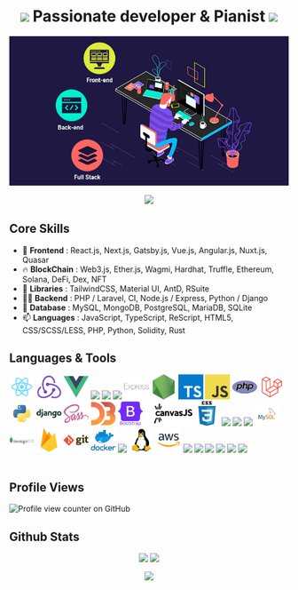 <h1 align="center">
  <img src="https://media.giphy.com/media/hvRJCLFzcasrR4ia7z/giphy.gif" width="28">
  Passionate developer & Pianist
  <img src="https://media.giphy.com/media/hvRJCLFzcasrR4ia7z/giphy.gif" width="28">
</h1>

<p align="center">
  <img src="https://github.com/IceDev528/IceDev528/blob/main/Logo.gif" />
</p>

<p align="center">
  <a href="https://github.com/DenverCoder1/readme-typing-svg">
    <img src="https://readme-typing-svg.herokuapp.com/?lines=JavaScript%20Developer;8+%2B%20years%20of%20working%20experience;Being%20passionate%20and%20creative&center=true&width=380&height=45">
  </a>
</p>

## Core Skills

- 🔭 <b>Frontend</b> : React.js, Next.js, Gatsby.js, Vue.js, Angular.js, Nuxt.js, Quasar
- 🔥 <b>BlockChain</b> : Web3.js, Ether.js, Wagmi, Hardhat, Truffle, Ethereum, Solana, DeFi, Dex, NFT
- 🌱 <b>Libraries</b> : TailwindCSS, Material UI, AntD, RSuite
- 👨‍💻 <b>Backend</b> : PHP / Laravel, CI, Node.js / Express, Python / Django
- 💬 <b>Database</b> : MySQL, MongoDB, PostgreSQL, MariaDB, SQLite
- 📫 <b>Languages</b> : JavaScript, TypeScript, ReScript, HTML5, CSS/SCSS/LESS, PHP, Python, Solidity, Rust

## Languages & Tools

<code><img height="45" src="https://raw.githubusercontent.com/github/explore/80688e429a7d4ef2fca1e82350fe8e3517d3494d/topics/react/react.png"></code>
<code><img height="45" src="https://raw.githubusercontent.com/github/explore/80688e429a7d4ef2fca1e82350fe8e3517d3494d/topics/redux/redux.png"></code>
<code><img height="45" src="https://raw.githubusercontent.com/github/explore/80688e429a7d4ef2fca1e82350fe8e3517d3494d/topics/vue/vue.png"></code>
<code><img height="45" src="https://www.andre-abt.com/content/1-home/vuex.svg"></code>
<code><img height="45" src="https://bestofjs.org/logos/vuetify.svg"></code>
<code><img height="45" src="https://www.vectorlogo.zone/logos/nuxtjs/nuxtjs-icon.svg"></code>
<code><img height="45" src="https://raw.githubusercontent.com/github/explore/80688e429a7d4ef2fca1e82350fe8e3517d3494d/topics/express/express.png"></code>
<code><img height="45" src="https://raw.githubusercontent.com/github/explore/80688e429a7d4ef2fca1e82350fe8e3517d3494d/topics/nodejs/nodejs.png"></code>
<code><img height="45" src="https://raw.githubusercontent.com/github/explore/80688e429a7d4ef2fca1e82350fe8e3517d3494d/topics/typescript/typescript.png"></code>
<code><img height="45" src="https://raw.githubusercontent.com/github/explore/80688e429a7d4ef2fca1e82350fe8e3517d3494d/topics/javascript/javascript.png"></code>
<code><img height="45" src="https://raw.githubusercontent.com/github/explore/80688e429a7d4ef2fca1e82350fe8e3517d3494d/topics/php/php.png"></code>
<code><img height="45" src="https://raw.githubusercontent.com/github/explore/80688e429a7d4ef2fca1e82350fe8e3517d3494d/topics/laravel/laravel.png"></code>
<code><img height="45" src="https://raw.githubusercontent.com/github/explore/80688e429a7d4ef2fca1e82350fe8e3517d3494d/topics/python/python.png"></code>
<code><img height="45" src="https://raw.githubusercontent.com/github/explore/80688e429a7d4ef2fca1e82350fe8e3517d3494d/topics/django/django.png"></code>
<code><img height="45" src="https://raw.githubusercontent.com/github/explore/80688e429a7d4ef2fca1e82350fe8e3517d3494d/topics/sass/sass.png"></code>
<code><img height="45" src="https://raw.githubusercontent.com/devicons/devicon/master/icons/d3js/d3js-original.svg"></code>
<code><img height="45" src="https://raw.githubusercontent.com/devicons/devicon/master/icons/bootstrap/bootstrap-plain-wordmark.svg"></code>
<code><img height="45" src="https://raw.githubusercontent.com/Hardik0307/Hardik0307/master/assets/canvasjs-charts.svg"></code>
<code><img height="45" src="https://raw.githubusercontent.com/devicons/devicon/master/icons/css3/css3-original-wordmark.svg"></code>
<code><img height="45" src="https://www.chartjs.org/media/logo-title.svg"></code>
<code><img height="45" src="https://www.vectorlogo.zone/logos/figma/figma-icon.svg"></code>
<code><img height="45" src="https://www.vectorlogo.zone/logos/gatsbyjs/gatsbyjs-icon.svg"></code>
<code><img height="45" src="https://raw.githubusercontent.com/github/explore/80688e429a7d4ef2fca1e82350fe8e3517d3494d/topics/mysql/mysql.png"></code>
<code><img height="45" src="https://raw.githubusercontent.com/github/explore/80688e429a7d4ef2fca1e82350fe8e3517d3494d/topics/mongodb/mongodb.png"></code>
<code><img height="45" src="https://raw.githubusercontent.com/github/explore/80688e429a7d4ef2fca1e82350fe8e3517d3494d/topics/firebase/firebase.png"></code>
<code><img height="45" src="https://raw.githubusercontent.com/github/explore/80688e429a7d4ef2fca1e82350fe8e3517d3494d/topics/git/git.png"></code>
<code><img height="45" src="https://raw.githubusercontent.com/github/explore/80688e429a7d4ef2fca1e82350fe8e3517d3494d/topics/docker/docker.png" ></code>
<code><img height="45" src="https://www.vectorlogo.zone/logos/microsoft_azure/microsoft_azure-icon.svg"></code>
<code><img height="45" src="https://raw.githubusercontent.com/github/explore/80688e429a7d4ef2fca1e82350fe8e3517d3494d/topics/linux/linux.png" ></code>
<code><img height="45" src="https://raw.githubusercontent.com/github/explore/80688e429a7d4ef2fca1e82350fe8e3517d3494d/topics/aws/aws.png"></code>
<code><img height="45" src="https://github.com/Tortu-Ch/Tortu-ch/blob/master/img/pwa.png"></code>
<code><img height="45" src="https://mir-s3-cdn-cf.behance.net/project_modules/max_3840/4b228024863997.5633b53b3205f.png"></code>
<code><img height="45" src="https://github.com/Tortu-Ch/Tortu-ch/blob/master/img/erp.png"></code>
<code><img height="45" src="https://github.com/Tortu-Ch/Tortu-ch/blob/master/img/crm.png"></code>
<code><img height="45" src="https://github.com/Tortu-Ch/Tortu-ch/blob/master/img/b2b.png"></code>
<code><img height="45" src="https://github.com/Tortu-Ch/Tortu-ch/blob/master/img/b2c.png"></code>
<br><br>

## Profile Views

![Profile view counter on GitHub](https://komarev.com/ghpvc/?username=perisicnikola37)

## Github Stats

<p align = "center">
  <img src = "https://github-readme-stats.vercel.app/api?username=dexexpert&show_icons=true&&include_all_commits=true&count_private=true&theme=light&line_height=27">
  <img src = "https://github-readme-stats.vercel.app/api/top-langs/?username=dexexpert&langs_count=8&layout=compact&theme=light&include_all_commits=true&line_height=27">
  </a>
  
<p align="center" style="margin-bottom: 10px;">
    <img src="https://github-profile-trophy.vercel.app/?username=dexexpert&column=7&theme=light"/>
</p>
</p>
</details>



  <div align="center"> 
<!--    <a href="mailto:joseph.anello.jr1205@gmail.com" target="_blank" rel="noopener noreferrer"><img src="https://img.icons8.com/fluency/2x/gmail-new.png"  width="40" /></a>
  &nbsp;&nbsp;
   <a href="https://www.linkedin.com/in/josephanello/" target="_blank" rel="noopener noreferrer"><img src="https://img.icons8.com/color/2x/linkedin.png"  width="40" /></a>
  &nbsp;&nbsp;
  <a href="https://join.skype.com/invite/zJj4lTZjtUHb" target="_blank" rel="noopener noreferrer"><img src="https://img.icons8.com/color/2x/skype.png"  width="40" /></a>
  &nbsp;&nbsp;
  <a href="https://t.me/incredibleGAT" target="_blank" rel="noopener noreferrer"><img src="https://img.icons8.com/color/2x/telegram-app.png"  width="40" /></a>
  &nbsp;&nbsp; -->
 
</div>

